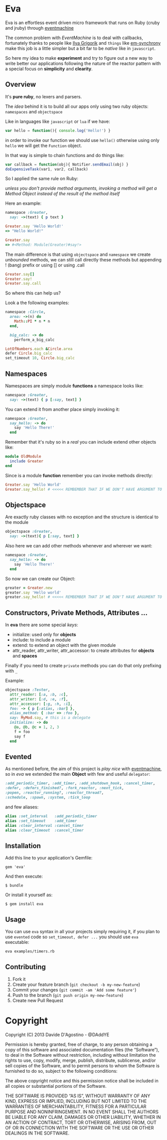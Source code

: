 # Eva

Eva is an effortless event driven micro framework that runs on Ruby (cruby and jruby) through
[eventmachine](http://eventmachine.rubyforge.org)

The common problem with *EventMachine* is to deal with callbacks, fortunately thanks to
people like [Ilya Grigorik](https://github.com/igrigorik) and `things`
like [em-synchrony](https://github.com/igrigorik/em-synchrony) make this job is a little simpler but
a bit far to be _native_ like in `javascript`.

So here my idea to make **experiment** and try to figure out a new way to write better our applications
following the nature of the reactor pattern with a special focus on **simplicity** and **clearity**.

## Overview

It's **pure ruby**, no lexers and parsers.

The _idea_ behind it is to build all our apps only using two ruby objects: `namespaces` and `objectspace`

Like in languages like `javascript` or `lua` if we have:

```js
var hello = function(){ console.log('Hello!') }
```

in order to invoke our function we should use `hello()` otherwise using only `hello` we will get
the `Function` object.

In that way is simple to chain functions and do things like:

```js
var callback = function(obj){ Notifier.sendEmail(obj) }
doExpensiveTask(var1, var2, callback)
```

So I applied the same rule on Ruby:

_unless you don't provide method arguments, invoking a method will get a Method Object instead of the result of the method itself_

Here an example:

```rb
namespace :Greater,
  say: ->(text) { p text }

Greater.say 'Hello World!'
=> "Hello World!"

Greater.say
=> #<Method: Module(Greater)#say!>
```

The main difference is that using `objectspace` and `namespace` we create
*unbounded* methods, we can still call directly these methods but appending ! (bang) prefix
or using [] or using .call

```rb
Greater.say[]
Greater.say!
Greater.say.call
```

So where this can help us?

Look a the following examples:

```rb
namespace :Circle,
  area: ->(n) do
    Math::PI * n * n
  end,

  big_calc: -> do
    perform_a_big_calc

LotOfNumbers.each &Circle.area
defer Circle.big_calc
set_timeout 10, Circle.big_calc
```

## Namespaces

Namespaces are simply module **functions** a namespace looks like:

```rb
namespace :Greater,
  say: ->(text) { p [:say, text] }
```

You can extend it from another place simply invoking it:

```rb
namespace :Greater,
  say_hello: -> do
    say 'Hello There!'
  end
```

Remember that it's ruby so in a _real_ you can include extend other objects like:

```rb
module OldModule
  include Greater
end
```

Since is a module **function** remember you can invoke methods directly:

```rb
Greater.say 'Hello World'
Greater.say_hello! # <<<<< REMBEMBER THAT IF WE DON'T HAVE ARGUMENT TO ADD A ! or []
```

## Objectspace

Are exactly ruby classes with no exception and the structure is identical to the module

```rb
objectspace :Greater,
  say: ->(text){ p [:say, text] }
```

Also here we can add other methods whenever and wherever we want:

```rb
namespace :Greater,
  say_hello: -> do
    say 'Hello There!'
  end
```

So now we can create our Object:

```rb
greater = Greater.new
greater.say 'Hello world'
greater.say_hello! # <<<<< REMBEMBER THAT IF WE DON'T HAVE ARGUMENT TO ADD A ! or []
```

## Constructors, Private Methods, Attributes ...

In **eva** there are some special _keys_:

* initialize: used only for **objects**
* include: to include a module
* extend: to extend an object with the given module
* attr_reader, attr_writer, attr_accessor: to create attributes for **objects** and **spaces**

Finally if you need to create `private` methods you can do that only prefixing with `_`

Example:

```rb
objectspace :Tester,
  attr_reader: [:a, :b, :c],
  attr_writer: [:d, :e, :f],
  attr_accessor: [:g, :h, :i],
  foo: -> { p [:alias, :bar] },
  alias_method: { :bar => :foo },
  say: MyMod.say, # this is a delegate
  initialize: -> do
    @a, @b, @c = 1, 2, 3
    f = foo
    say f
  end
```

## Evented

As mentioned before, the aim of this project is _play nice_ with [eventmachine](http://eventmachine.rubyforge.org),
so in _eva_ we extended the main **Object** with few and useful `delegator`:

```rb
:add_periodic_timer, :add_timer, :add_shutdown_hook, :cancel_timer,
:defer, :defers_finished?, :fork_reactor, :next_tick,
:popen, :reactor_running?, :reactor_thread?,
:schedule, :spawn, :system, :tick_loop
```

and few aliases:

```rb
alias :set_interval   :add_periodic_timer
alias :set_timeout    :add_timer
alias :clear_interval :cancel_timer
alias :clear_timeout  :cancel_timer
```

## Installation

Add this line to your application's Gemfile:

    gem 'eva'

And then execute:

    $ bundle

Or install it yourself as:

    $ gem install eva

## Usage

You can use `eva` syntax in all your projects simply requiring it, if you plan to use `evented` code
so `set_timeout, defer ...` you should use `eva` executable:

```sh
eva examples/timers.rb
```

## Contributing

1. Fork it
2. Create your feature branch (`git checkout -b my-new-feature`)
3. Commit your changes (`git commit -am 'Add some feature'`)
4. Push to the branch (`git push origin my-new-feature`)
5. Create new Pull Request

# Copyright

Copyright (C) 2013 Davide D'Agostino - @DAddYE

Permission is hereby granted, free of charge, to any person obtaining a copy of this software and associated documentation files (the “Software”), to deal in the Software without restriction, including without limitation the rights to use, copy, modify, merge, publish, distribute, sublicense, and/or sell copies of the Software, and to permit persons to whom the Software is furnished to do so, subject to the following conditions:

The above copyright notice and this permission notice shall be included in all copies or substantial portions of the Software.

THE SOFTWARE IS PROVIDED “AS IS”, WITHOUT WARRANTY OF ANY KIND, EXPRESS OR IMPLIED, INCLUDING BUT NOT LIMITED TO THE WARRANTIES OF MERCHANTABILITY, FITNESS FOR A PARTICULAR PURPOSE AND NONINFRINGEMENT. IN NO EVENT SHALL THE AUTHORS BE LIABLE FOR ANY CLAIM, DAMAGES OR OTHER LIABILITY, WHETHER IN AN ACTION OF CONTRACT, TORT OR OTHERWISE, ARISING FROM, OUT OF OR IN CONNECTION WITH THE SOFTWARE OR THE USE OR OTHER DEALINGS IN THE SOFTWARE.
